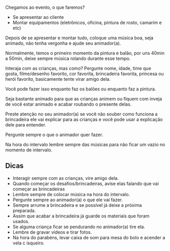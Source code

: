 
Chegamos ao evento, o que faremos?

- Se apresentar ao cliente
- Montar equipamentos (eletrônicos, oficina, pintura de rosto, camarim e etc)

Depois de se apresentar e montar tudo, coloque uma música boa, seja animado, não tenha vergonha e ajude seu animador(a).

Normalmente, temos o primeiro momento da pintura e balão, por uns 40min a 50min, deixe sempre música rolando durante esse tempo.

Interaja com as crianças, mas como? Pergunte nome, idade, time que gosta, filme/desenho favorito, cor favorita, brincadeira favorita, princesa ou herói favorito, basicamente tente virar amigo dela.

Você pode fazer isso enquanto faz os balões ou enquanto faz a pintura.

Seja bastante animado para que as crianças animem ou fiquem com inveja de você estar animado e acabar roubando o presente delas.

Preste atenção no seu animador(a) se você não souber como funciona a brincadeira ele vai explicar para as crianças e você pode usar a explicação dele para entender.

Pergunte sempre o que o animador quer fazer.

Na hora do intervalo lembre sempre das músicas para não ficar um vazio no momento de intervalo.

## Dicas

- Interagir sempre com as crianças, vire amigo dela.
- Quando começar os desafios/brincadeiras, avise elas falando que vai começar as brincadeiras
- Lembre sempre de colocar música na hora do intervalo.
- Pergunte sempre ao animador(a) o que ele vai fazer.
- Sempre arrume a brincadeira e se possível já deixe a próxima preparada.
- Assim que acabar a brincadeira já guarde os materiais que foram usados.
- Se alguma criança ficar se pendurando no animador(a) tire ela.
- Lembre de gravar vídeos e tirar fotos.
- Na hora do parabéns, levar caixa de som para mesa do bolo e acender a vela c isqueiro.